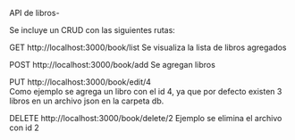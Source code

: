 API de libros-

Se incluye un CRUD con las siguientes rutas:

GET http://localhost:3000/book/list
 Se visualiza la lista de libros agregados

POST http://localhost:3000/book/add
 Se agregan libros

PUT http://localhost:3000/book/edit/4  
 Como ejemplo se agrega un libro con el id 4, ya que por defecto existen 3 libros
 en un archivo json en la carpeta db.

DELETE http://localhost:3000/book/delete/2
 Ejemplo se elimina el archivo con id 2
